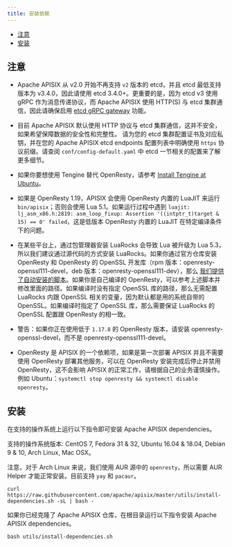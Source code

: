 ```yaml
---
title: 安装依赖
---
```


<!--
#
# Licensed to the Apache Software Foundation (ASF) under one or more
# contributor license agreements.  See the NOTICE file distributed with
# this work for additional information regarding copyright ownership.
# The ASF licenses this file to You under the Apache License, Version 2.0
# (the "License"); you may not use this file except in compliance with
# the License.  You may obtain a copy of the License at
#
#     http://www.apache.org/licenses/LICENSE-2.0
#
# Unless required by applicable law or agreed to in writing, software
# distributed under the License is distributed on an "AS IS" BASIS,
# WITHOUT WARRANTIES OR CONDITIONS OF ANY KIND, either express or implied.
# See the License for the specific language governing permissions and
# limitations under the License.
#
-->

- [注意](#注意)
- [安装](#安装)

## 注意

- Apache APISIX 从 v2.0 开始不再支持 `v2` 版本的 etcd，并且 etcd 最低支持版本为 v3.4.0，因此请使用 etcd 3.4.0+。更重要的是，因为 etcd v3 使用 gRPC 作为消息传递协议，而 Apache APISIX 使用 HTTP(S) 与 etcd 集群通信，因此请确保启用 [etcd gRPC gateway](https://etcd.io/docs/v3.4.0/dev-guide/api_grpc_gateway/) 功能。

- 目前 Apache APISIX 默认使用 HTTP 协议与 etcd 集群通信，这并不安全，如果希望保障数据的安全性和完整性。 请为您的 etcd 集群配置证书及对应私钥，并在您的 Apache APISIX etcd endpoints 配置列表中明确使用 `https` 协议前缀。请查阅 `conf/config-default.yaml` 中 etcd 一节相关的配置来了解更多细节。

- 如果你要想使用 Tengine 替代 OpenResty，请参考 [Install Tengine at Ubuntu](https://github.com/apache/apisix/blob/master/ci/linux_tengine_runner.sh)。

- 如果是 OpenResty 1.19，APISIX 会使用 OpenResty 内置的 LuaJIT 来运行 `bin/apisix`；否则会使用 Lua 5.1。如果运行过程中遇到 `luajit: lj_asm_x86.h:2819: asm_loop_fixup: Assertion '((intptr_t)target & 15) == 0' failed`，这是低版本 OpenResty 内置的 LuaJIT 在特定编译条件下的问题。

- 在某些平台上，通过包管理器安装 LuaRocks 会导致 Lua 被升级为 Lua 5.3，所以我们建议通过源代码的方式安装 LuaRocks。如果你通过官方仓库安装 OpenResty 和 OpenResty 的 OpenSSL 开发库（rpm 版本：openresty-openssl111-devel，deb 版本：openresty-openssl111-dev），那么 [我们提供了自动安装的脚本](https://github.com/apache/apisix/tree/master/utils/linux-install-luarocks.sh)。如果你是自己编译的 OpenResty，可以参考上述脚本并修改里面的路径。如果编译时没有指定 OpenSSL 库的路径，那么无需配置 LuaRocks 内跟 OpenSSL 相关的变量，因为默认都是用的系统自带的 OpenSSL。如果编译时指定了 OpenSSL 库，那么需要保证 LuaRocks 的 OpenSSL 配置跟 OpenResty 的相一致。

- 警告：如果你正在使用低于 `1.17.8` 的 OpenResty 版本，请安装 openresty-openssl-devel，而不是 openresty-openssl111-devel。

- OpenResty 是 APISIX 的一个依赖项，如果是第一次部署 APISIX 并且不需要使用 OpenResty 部署其他服务，可以在 OpenResty 安装完成后停止并禁用 OpenResty，这不会影响 APISIX 的正常工作，请根据自己的业务谨慎操作。例如 Ubuntu：`systemctl stop openresty && systemctl disable openresty`。

## 安装

在支持的操作系统上运行以下指令即可安装 Apache APISIX dependencies。

支持的操作系统版本: CentOS 7, Fedora 31 & 32, Ubuntu 16.04 & 18.04, Debian 9 & 10, Arch Linux, Mac OSX。

注意，对于 Arch Linux 来说，我们使用 AUR 源中的 `openresty`，所以需要 AUR Helper 才能正常安装。目前支持 `yay` 和 `pacaur`。

```
curl https://raw.githubusercontent.com/apache/apisix/master/utils/install-dependencies.sh -sL | bash -
```

如果你已经克隆了 Apache APISIX 仓库，在根目录运行以下指令安装 Apache APISIX dependencies。

```
bash utils/install-dependencies.sh
```
